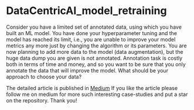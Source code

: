 # DataCentricAI_model_retraining
Consider you have a limited set of annotated data, using which you have built an ML model. You have done your hyperparameter tuning and the model has reached its limit, i.e., you are unable to improve your model metrics any more just by changing the algorithm or its parameters. You are now planning to add more data to the model (data augmentation), but the huge data dump you are given is not annotated. Annotation task is costly both in terms of time and money, and so you want to be sure that you only annotate the data that will improve the model. What should be your approach to choose your data?

The detailed article is published in [Medium](https://medium.com/@rajdeep.jzs/data-centric-ai-how-to-choose-relevant-data-for-model-retraining-a-hands-on-case-study-df83d0d3cf23) If you like the article please follow me on medium for more such interesting case-studies and put a star on the repository. Thank you!
